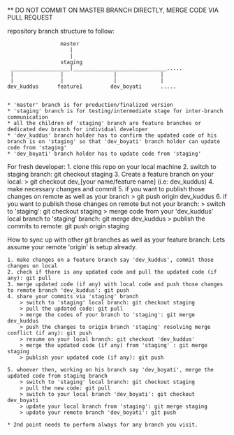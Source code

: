 ** DO NOT COMMIT ON MASTER BRANCH DIRECTLY, MERGE CODE VIA PULL REQUEST

repository branch structure to follow:

                     master
                        |
                        |
                     staging
     ___________________|______________________________.....
     |               |                |              |
     |               |                |              |
    dev_kuddus      feature1         dev_boyati      .....


    * 'master' branch is for production/finalized version
    * 'staging' branch is for testing/intermediate stage for inter-branch communication
    * all the children of 'staging' branch are feature branches or dedicated dev branch for individual developer
    * 'dev_kuddus' branch holder has to confirm the updated code of his branch is on 'staging' so that 'dev_boyati' branch holder can update code from 'staging'
    * 'dev_boyati' branch holder has to update code from 'staging'


For fresh developer:
    1. clone this repo on your local machine
    2. switch to staging branch: git checkout staging
    3. Create a feature branch on your local:
        > git checkout dev_[your name/feature name] (i.e: dev_kuddus)
    4. make necessary changes and commit
    5. if you want to publish those changes on remote as well as your branch
        > git push origin dev_kuddus
    6. if you want to publish those changes on remote but not your branch:
        > switch to 'staging': git checkout staging
        > merge code from your 'dev_kuddus' local branch to 'staging' branch: git merge dev_kuddus
        > publish the commits to remote: git push origin staging

How to sync up with other git branches as well as your feature branch:
	Lets assume your remote 'origin' is setup already.

	1. make changes on a feature branch say 'dev_kuddus', commit those changes on local
	2. check if there is any updated code and pull the updated code (if any): git pull
	3. merge updated code (if any) with local code and push those changes to remote branch 'dev_kuddus': git push
	4. share your commits via 'staging' branch
		> switch to 'staging' local branch: git checkout staging
		> pull the updated code: git pull
		> merge the codes of your branch to 'staging': git merge dev_kuddus
		> push the changes to origin branch 'staging' resolving merge conflict (if any): git push
		> resume on your local branch: git checkout 'dev_kuddus'
		> merge the updated code (if any) from 'staging' : git merge staging
		> publish your updated code (if any): git push

	5. whoever then, working on his branch say 'dev_boyati', merge the updated code from staging branch
		> switch to 'staging' local branch: git checkout staging
		> pull the new code: git pull
		> switch to your local branch 'dev_boyati': git checkout dev_boyati
		> update your local branch from 'staging': git merge staging
		> update your remote branch 'dev_boyati': git push

    * 2nd point needs to perform always for any branch you visit.
